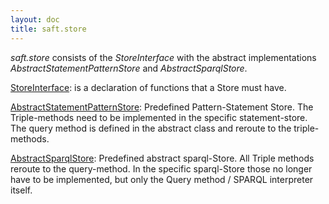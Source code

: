 ```yaml
---
layout: doc
title: saft.store
---
```


_saft.store_ consists of the _StoreInterface_ with the abstract implementations _AbstractStatementPatternStore_ and _AbstractSparqlStore_.

[StoreInterface](https://github.com/AKSW/StoreInterface/blob/develop/src/Store/StoreInterface.php): is a declaration of functions that a Store must have.

[AbstractStatementPatternStore](https://github.com/AKSW/StoreInterface/blob/develop/src/Store/AbstractPatternFragmentTripleStore.php): Predefined Pattern-Statement Store. The Triple-methods need to be implemented in the specific statement-store. The query method is defined in the abstract class and reroute to the triple-methods.

[AbstractSparqlStore](https://github.com/AKSW/StoreInterface/blob/develop/src/Store/AbstractSparqlTripleStore.php): Predefined abstract sparql-Store. All Triple methods reroute to the query-method. In the specific sparql-Store those no longer have to be implemented, but only the Query method / SPARQL interpreter itself.


